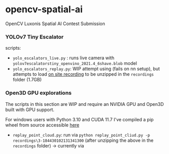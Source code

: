 # opencv-spatial-ai
OpenCV Luxonis Spatial AI Contest Submission

### YOLOv7 Tiny Escalator

scripts:
- `yolo_escalators_live.py` : runs live camera with `yolov7escalatorstiny_openvino_2021.4_6shave.blob` model
- `yolo_escalators_replay.py`: WIP attempt using (fails on nn setup), but attempts to load [on site recording](https://drive.google.com/file/d/1OLsdA7FZCgwWtPbNKeAugy_kOHwhKS6f/view?usp=sharing) to be unzipped in the `recordings` folder (1.7GB)

### Open3D GPU explorations

The scripts in this section are WIP and require an NVIDIA GPU and Open3D built with GPU support.

For windows users with Python 3.10 and CUDA 11.7 I've compiled a pip wheel from source accessible [here](https://drive.google.com/file/d/1ZN37I0XuR2cNenAarRNhD1GsgGh89JGr/view?usp=sharing)

- `replay_point_cloud.py`: run via `python replay_point_cliud.py -p recordings\3-184430102131341300` (after unzipping the above in the `recordings` folder) -> currently via 
